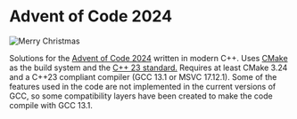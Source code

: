 # Advent of Code 2024

![Merry Christmas](https://i.giphy.com/media/v1.Y2lkPTc5MGI3NjExd3NoNjJ6eGtiZmhrYmtibnI4dnBzd3BpOWswMjh0ODlxMWwybGE1dyZlcD12MV9pbnRlcm5hbF9naWZfYnlfaWQmY3Q9Zw/damYg6Mana2CHXfuz5/giphy.gif)

Solutions for the [Advent of Code 2024](https://adventofcode.com/2024) written in modern C++.
Uses [CMake](https://cmake.org/) as the build system and the [C++ 23 standard.](https://en.cppreference.com/w/cpp/23)
Requires at least CMake 3.24 and a C++23 compliant compiler (GCC 13.1 or MSVC 17.12.1).
Some of the features used in the code are not implemented in the current versions of GCC, so some compatibility layers have been created to make the code compile with GCC 13.1.
